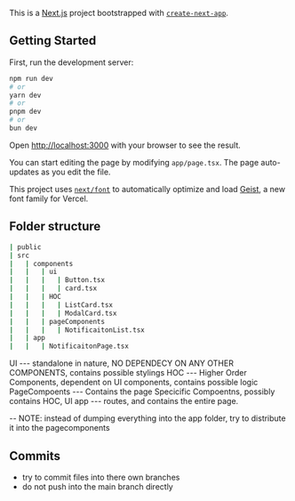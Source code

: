 This is a [Next.js](https://nextjs.org) project bootstrapped with [`create-next-app`](https://nextjs.org/docs/app/api-reference/cli/create-next-app).

## Getting Started

First, run the development server:

```bash
npm run dev
# or
yarn dev
# or
pnpm dev
# or
bun dev
```

Open [http://localhost:3000](http://localhost:3000) with your browser to see the result.

You can start editing the page by modifying `app/page.tsx`. The page auto-updates as you edit the file.

This project uses [`next/font`](https://nextjs.org/docs/app/building-your-application/optimizing/fonts) to automatically optimize and load [Geist](https://vercel.com/font), a new font family for Vercel.

## Folder structure

```bash
| public
| src
|   | components
|   |   | ui
|   |   |   | Button.tsx
|   |   |   | card.tsx
|   |   | HOC
|   |   |   | ListCard.tsx
|   |   |   | ModalCard.tsx
|   |   | pageComponents
|   |   |   | NotificaitonList.tsx
|   | app
|   |   | NotificaitonPage.tsx
```

UI --- standalone in nature, NO DEPENDECY ON ANY OTHER COMPONENTS, contains possible stylings
HOC --- Higher Order Components, dependent on UI components, contains possible logic
PageCompoents --- Contains the page Specicific Compoentns, possibly contains HOC, UI
app --- routes, and contains the entire page.

-- NOTE: instead of dumping everything into the app folder, try to distribute it into the pagecomponents

## Commits

- try to commit files into there own branches
- do not push into the main branch directly
